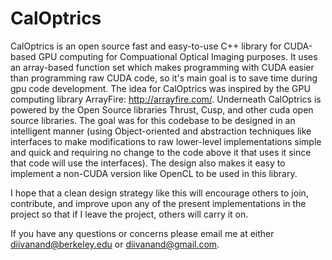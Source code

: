 CalOptrics
==========

CalOptrics is an open source fast and easy-to-use C++ library for CUDA-based GPU computing for Compuational Optical Imaging purposes. It uses an array-based function set which makes programming with CUDA easier than programming raw CUDA code, so it's main goal is to save time during gpu code development. The idea for CalOptrics was inspired by the GPU computing library ArrayFire: http://arrayfire.com/. Underneath CalOptrics is powered by the Open Source libraries Thrust, Cusp, and other cuda open source libraries. The goal was for this codebase to be designed in an intelligent manner (using Object-oriented and abstraction techniques like interfaces to make modifications to raw lower-level implementations simple and quick and requiring no change to the code above it that uses it since that code will use the interfaces). The design also makes it easy to implement a non-CUDA version like OpenCL to be used in this library.

I hope that a clean design strategy like this will encourage others to join, contribute, and improve upon any of the present implementations in the project so that if I leave the project, others will carry it on. 

If you have any questions or concerns please email me at either diivanand@berkeley.edu or diivanand@gmail.com.
